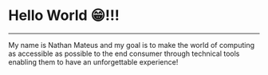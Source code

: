 <h1>Hello World 😁!!!</h1>
<hr>
<p>My name is Nathan Mateus and my goal is to make the world of computing as accessible as possible to the end consumer through technical tools enabling them to have an unforgettable experience!</p>
